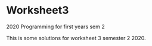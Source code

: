 # Worksheet3
2020 Programming for first years sem 2

This is some solutions for worksheet 3 semester 2 2020.
